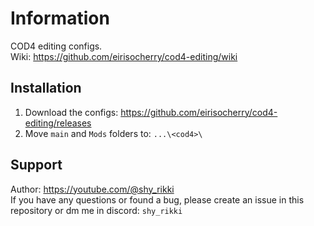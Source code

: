 # Information
COD4 editing configs.  
Wiki: https://github.com/eirisocherry/cod4-editing/wiki  

## Installation
1. Download the configs: https://github.com/eirisocherry/cod4-editing/releases  
2. Move `main` and `Mods` folders to: `...\<cod4>\`  

## Support  
Author: https://youtube.com/@shy_rikki  
If you have any questions or found a bug, please create an issue in this repository or dm me in discord: `shy_rikki`  
